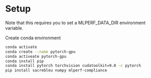 # Setup

Note that this requires you to set a MLPERF_DATA_DIR environment
variable.

Create conda environment
```bash
conda activate
conda create --name pytorch-gpu
conda activeate pytorch-gpu
conda install pip
conda install pytorch torchvision cudatoolkit=9.0 -c pytorch
pip install sacrebleu numpy mlperf-compliance
```


